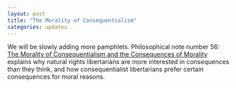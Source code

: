 ```yaml
---
layout: post
title: "The Morality of Consequentialism"
categories: updates
---
```

We will be slowly adding more pamphlets. Philosophical note number 56: [The Morality of Consequentialism and the Consequences of Morality](/la/philn056.html) explains
why natural rights libertarians are more interested in consequences than they think, and how consequentialist libertarians prefer certain consequences for moral reasons.